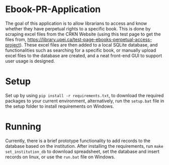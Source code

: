# Ebook-PR-Application

The goal of this application is to allow librarians to access and know whether they have perpetual rights to a specific book.
This is done by scraping excel files from the CRKN Website (using this test page to get the files from, https://library.upei.ca/test-page-ebooks-perpetual-access-project). These excel files are then added to a local SQLite database, and functionalities such as searching for a specific book, or manually upload excel files to the database are created, and a neat front-end GUI to support user usage is designed.

# Setup
Set up by using ```pip install -r requirements.txt```, to download the required packages to your current environment, alternatively, run the ```setup.bat``` file in the setup folder to install requirements on Windows.

# Running
Currently, there is a brief prototype functionality to add records to the database based on the institution. After installing the requirements, run ```make set_institution_db``` to download spreadsheet, set the database and insert records on linux, or use the ```run.bat``` file on Windows. 